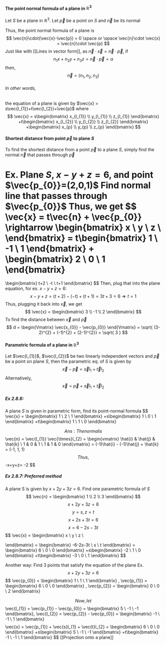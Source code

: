#### The point normal formula of a plane in $\mathbb{R}^3$
Let $S$ be a plane in $\mathbb{R}^3$. Let $\vec{p}$ be a point on $S$ and $\vec{n}$ be its normal

Thus, the point normal formula of a plane is
$$
\vec{n}\cdot(\vec{x}-\vec{p}) = 0 \space or \space \vec{n}\cdot \vec{x} = \vec{n}\cdot \vec{p}
$$
Just like with [[Lines in vector form]], as $\vec{n} \cdot \vec{x} = \vec{n} \cdot \vec{p}$, if
$$
n_{1}x+n_{2}y+n_{3}z = \vec{n}\cdot \vec{p} = \alpha
$$
then,
$$
\vec{n} = (n_{1}, n_{2}, n_{3})
$$
###### In other words,
the equation of a plane is given by $\vec{x} = s\vec{l_{1}}+t\vec{l_{2}}+\vec{p}$
where
$$
\vec{x} = s\begin{bmatrix}
x_{l_{1}} \\
y_{l_{1}} \\
z_{l_{1}}
\end{bmatrix}
+t\begin{bmatrix}
x_{l_{2}} \\
y_{l_{2}} \\
z_{l_{2}}
\end{bmatrix}
+\begin{bmatrix}
x_{p} \\
y_{p} \\
z_{p}
\end{bmatrix}
$$


#### Shortest distance from point $\vec{p}$ to plane $S$
To find the shortest distance from a point $\vec{p}$ to a plane $S$, simply find the normal $\vec{n}$ that passes through $\vec{p}$

Ex. Plane $S$, $x-y+z=6$, and point $\vec{p_{0}}=(2,0,1)$
Find normal line that passes through $\vec{p_{0}}$
Thus, we get 
$$
\vec{x} = t\vec{n} + \vec{p_{0}} \rightarrow \begin{bmatrix}
x \\
y \\
z \\
\end{bmatrix} = 
t\begin{bmatrix}
1 \\
-1 \\
1
\end{bmatrix}
+
\begin{bmatrix}
2 \\
0 \\
1
\end{bmatrix}
= 
\begin{bmatrix}
t+2 \\
-t \\
t+1
\end{bmatrix}
$$
Then, plug that into the plane equation, for ex. $x -y + z  = 6$:
$$
x - y + z = (t+2) - (-t) + (t+1) = 3t+3 = 6 \Rightarrow t = 1
$$
Thus, plugging it back into $\vec{x}$, we get
$$
\vec{x} = \begin{bmatrix}
3 \\
-1 \\
2 
\end{bmatrix}
$$
To find the distance between $\vec{x}$ and $\vec{p}$
$$
d = \begin{Vmatrix}
\vec{x_{0}} - \vec{p_{0}} \end{Vmatrix}
= \sqrt{ (3-2)^{2} + (-1)^{2} + (2-1)^{2}} = \sqrt{ 3 }
$$
#### Parametric formula of a plane in $\mathbb{R}^3$
Let $\vec{l_{1}}$, $\vec{l_{2}}$ be two linearly independent vectors and $\vec{p}$ be a point on plane $S$, then the parametric eq. of $S$ is given by
$$
\vec{x} - \vec{p} = \vec{s}l_{1} + \vec{t}l_{2}
$$
Alternatively,
$$
\vec{x} = \vec{p} + \vec{s}l_{1} + \vec{t}l_{2}
$$


##### Ex 2.8.6:
A plane $S$ is given in parametric form, find its point-normal formula
$$
\vec{x} = \begin{bmatrix}
1 \\
2 \\
1
\end{bmatrix}
+s\begin{bmatrix}
1 \\
0 \\
1
\end{bmatrix}
+t\begin{bmatrix}
1 \\
1 \\
0 
\end{bmatrix}

$$
Ans: The normal is
$$
\vec{n} = \vec{l_{1}} \vec{\times}l_{2} = \begin{vmatrix}
\hat{i} & \hat{j} & \hat{k} \\
1 & 0 & 1  \\
1 & 1 & 0
\end{vmatrix}
= (-1)\hat{i} - (-1)\hat{j} + \hat{k} = (-1, 1, 1)
$$
Thus,
$$
-x+y+z= -2
$$
##### Ex 2.8.7: *Preferred method*
A plane S is given by $x + 2y + 3z = 6$. Find one parametric formula of $S$
$$
\vec{n} = \begin{bmatrix}
1 \\
2 \\
3
\end{bmatrix}
$$
$$
x + 2y + 3z = 6
$$
$$
y = s, z = t
$$
$$
x + 2s + 3t = 6
$$
$$
x = 6 - 2s-3t
$$
$$
\vec{x} = \begin{bmatrix}
x \\
y \\
z \\

\end{bmatrix}
= \begin{bmatrix}
-6-2s-3t \\
s \\
t
\end{bmatrix}
= \begin{bmatrix}
6 \\
0 \\
0
\end{bmatrix}
+s\begin{bmatrix}
-2 \\
 1 \\
0
\end{bmatrix}
+t\begin{bmatrix}
-3 \\
0 \\
1
\end{bmatrix}
$$

Another way:
Find 3 points that satisfy the equation of the plane
Ex.
$$
x + 2y + 3z = 6
$$
$$
\vec{p_{0}} = \begin{bmatrix}
1 \\
1 \\
1
\end{bmatrix}
, \vec{p_{1}} = \begin{bmatrix}
6 \\
0 \\
0
\end{bmatrix}
, \vec{p_{2}} = \begin{bmatrix}
0 \\
0 \\
2
\end{bmatrix}

$$
Now, let
$$
\vec{l_{1}} = \vec{p_{1}} - \vec{p_{0}} = \begin{bmatrix}
5 \\
-1 \\
-1
\end{bmatrix}, 
\vec{l_{2}} = \vec{p_{2}} - \vec{p_{0}} = \begin{bmatrix}
-1 \\
-1 \\
1
\end{bmatrix}
$$
$$
\vec{x} = \vec{p_{1}} + \vec{s}l_{1} + \vec{t}l_{2} = \begin{bmatrix}
6 \\
0 \\
0
\end{bmatrix}
+s\begin{bmatrix}
5 \\
-1 \\
-1
\end{bmatrix}
+t\begin{bmatrix}
-1 \\
-1 \\
1
\end{bmatrix}
$$
[[Projection onto a plane]]